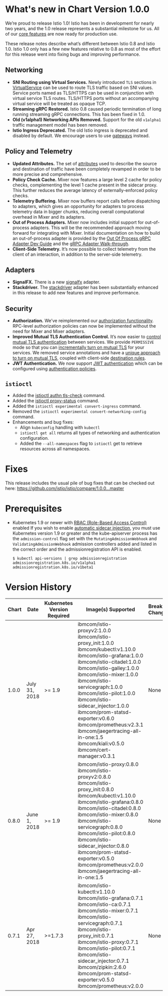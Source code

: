 # What's new in Chart Version 1.0.0

We’re proud to release Istio 1.0! Istio has been in development for nearly two years, and the 1.0 release represents a substantial milestone for us. All of our [core features](https://istio.io/about/feature-stages/) are now ready for production use.

These release notes describe what’s different between Istio 0.8 and Istio 1.0. Istio 1.0 only has a few new features relative to 0.8 as most of the effort for this release went into fixing bugs and improving performance.

## Networking

- **SNI Routing using Virtual Services.** Newly introduced `TLS` sections in [VirtualService](https://istio.io/docs/reference/config/istio.networking.v1alpha3/#VirtualService) can be used to route TLS traffic based on SNI values. Service ports named as TLS/HTTPS can be used in conjunction with virtual service TLS routes. TLS/HTTPS ports without an accompanying virtual service will be treated as opaque TCP.
- **Streaming gRPC Restored.** Istio 0.8 caused periodic termination of long running streaming gRPC connections. This has been fixed in 1.0.
- **Old (v1alpha1) Networking APIs Removed.** Support for the old `v1alpha1` traffic management model has been removed.
- **Istio Ingress Deprecated.** The old Istio ingress is deprecated and disabled by default. We encourage users to use [gateways](https://istio.io/docs/concepts/traffic-management/#gateways) instead.

## Policy and Telemetry

- **Updated Attributes.** The set of [attributes](https://istio.io/docs/reference/config/policy-and-telemetry/attribute-vocabulary/) used to describe the source and destination of traffic have been completely revamped in order to be more precise and comprehensive.
- **Policy Check Cache.** Mixer now features a large level 2 cache for policy checks, complementing the level 1 cache present in the sidecar proxy. This further reduces the average latency of externally-enforced policy checks.
- **Telemetry Buffering.** Mixer now buffers report calls before dispatching to adapters, which gives an opportunity for adapters to process telemetry data in bigger chunks, reducing overall computational overhead in Mixer and its adapters.
- **Out of Process Adapters.** Mixer now includes initial support for out-of-process adapters. This will be the recommended approach moving forward for integrating with Mixer. Initial documentation on how to build an out-of-process adapter is provided by the [Out Of Process gRPC Adapter Dev Guide](https://github.com/istio/istio/wiki/Out-Of-Process-gRPC-Adapter-Dev-Guide) and the [gRPC Adapter Walk-through](https://github.com/istio/istio/wiki/gRPC-Adapter-Walkthrough).
- **Client-Side Telemetry.** It’s now possible to collect telemetry from the client of an interaction, in addition to the server-side telemetry.

## Adapters

- **SignalFX.** There is a new [signalfx](https://istio.io/docs/reference/config/policy-and-telemetry/adapters/signalfx/) adapter.
- **Stackdriver.** The [stackdriver](https://istio.io/docs/reference/config/policy-and-telemetry/adapters/stackdriver/) adapter has been substantially enhanced in this release to add new features and improve performance.

## Security

- **Authorization.** We’ve reimplemented our [authorization functionality](https://istio.io/docs/concepts/security/#authorization). RPC-level authorization policies can now be implemented without the need for Mixer and Mixer adapters.
- **Improved Mutual TLS Authentication Control.** It’s now easier to [control mutual TLS authentication](https://istio.io/docs/concepts/security/#authentication) between services. We provide `PERMISSIVE` mode so that you can [incrementally turn on mutual TLS](https://istio.io/docs/tasks/security/mtls-migration/) for your services. We removed service annotations and have a [unique approach to turn on mutual TLS](https://istio.io/docs/tasks/security/authn-policy/), coupled with client-side [destination rules](https://istio.io/docs/concepts/traffic-management/#destination-rules).
- **JWT Authentication.** We now support [JWT authentication](https://istio.io/docs/concepts/security/#authentication) which can be configured using [authentication policies](https://istio.io/docs/concepts/security/#authentication-policies).

## `istioctl`

- Added the [istioctl authn tls-check](https://istio.io/docs/reference/commands/istioctl/#istioctl-authn-tls-check) command.
- Added the [istioctl proxy-status](https://istio.io/docs/reference/commands/istioctl/#istioctl-proxy-status) command.
- Added the `istioctl experimental convert-ingress` command.
- Removed the `istioctl experimental convert-networking-config` command.
- Enhancements and bug fixes:
  * Align `kubeconfig` handling with `kubectl`
  * `istioctl get all` returns all types of networking and authentication configuration.
  * Added the `--all-namespaces` flag to `istioctl` get to retrieve resources across all namespaces.

# Fixes

This release includes the usual pile of bug fixes that can be checked out here: https://github.com/istio/istio/compare/1.0.0...master 

# Prerequisites

* Kubernetes 1.9 or newer with [RBAC (Role-Based Access Control)](https://kubernetes.io/docs/admin/authorization/rbac/) enabled
  If you wish to enable [automatic sidecar injection](https://istio.io/docs/setup/kubernetes/sidecar-injection/#automatic-sidecar-injection), you must use Kubernetes version 1.9 or greater and the kube-apiserver process has the `admission-control` flag set with the `MutatingAdmissionWebhook` and `ValidatingAdmissionWebhook` admission controllers added and listed in the correct order and the admissionregistration API is enabled.
  ```
  $ kubectl api-versions | grep admissionregistration
  admissionregistration.k8s.io/v1alpha1
  admissionregistration.k8s.io/v1beta1
  ```

# Version History

| Chart | Date | Kubernetes Version Required | Image(s) Supported | Breaking Changes | Details |
| ----- | ---- | --------------------------- | ------------------ | ---------------- | ------- | 
| 1.0.0 | July 31, 2018| >= 1.9  | ibmcom/istio-proxyv2:1.0.0 ibmcom/istio-proxy_init:1.0.0 ibmcom/kubectl:v1.10.0 ibmcom/istio-grafana:1.0.0 ibmcom/istio-citadel:1.0.0 ibmcom/istio-galley:1.0.0 ibmcom/istio-mixer:1.0.0 ibmcom/istio-servicegraph:1.0.0 ibmcom/istio-pilot:1.0.0 ibmcom/istio-sidecar_injector:1.0.0 ibmcom/prom-statsd-exporter:v0.6.0 ibmcom/prometheus:v2.3.1 ibmcom/jaegertracing-all-in-one:1.5 ibmcom/kiali:v0.5.0 ibmcom/cert-manager:v0.3.1  | None | new features and architectural improvement |
| 0.8.0 | June 1, 2018| >= 1.9  | ibmcom/istio-proxy:0.8.0 ibmcom/istio-proxyv2:0.8.0 ibmcom/istio-proxy_init:0.8.0 ibmcom/kubectl:v1.10.0 ibmcom/istio-grafana:0.8.0 ibmcom/istio-citadel:0.8.0 ibmcom/istio-mixer:0.8.0 ibmcom/istio-servicegraph:0.8.0 ibmcom/istio-pilot:0.8.0 ibmcom/istio-sidecar_injector:0.8.0 ibmcom/prom-statsd-exporter:v0.5.0 ibmcom/prometheus:v2.0.0 ibmcom/jaegertracing-all-in-one:1.5 | None | new features and architectural improvement |
| 0.7.1 | Apr 27, 2018| >=1.7.3 | ibmcom/istio-kubectl:v1.10.0 ibmcom/istio-grafana:0.7.1 ibmcom/istio-ca:0.7.1 ibmcom/istio-mixer:0.7.1 ibmcom/istio-servicegraph:0.7.1 ibmcom/istio-proxy_init:0.7.1 ibmcom/istio-proxy:0.7.1 ibmcom/istio-pilot:0.7.1 ibmcom/istio-sidecar_injector:0.7.1 ibmcom/zipkin:2.6.0 ibmcom/prom-statsd-exporter:v0.5.0 ibmcom/prometheus:v2.0.0 | None | Tech Preview |
